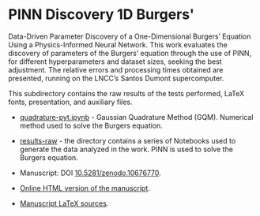 # PINN Discovery 1D Burgers'

Data-Driven Parameter Discovery of a One-Dimensional Burgers’ Equation Using a Physics-Informed Neural Network. This work evaluates the discovery of parameters of the Burgers’ equation through the use of PINN, for different hyperparameters and dataset sizes, seeking the best adjustment. The relative errors and processing times obtained are presented, running on the LNCC’s Santos Dumont supercomputer.

This subdirectory contains the raw results of the tests performed, LaTeX fonts, presentation, and auxiliary files.

- [quadrature-pyt.ipynb](quadrature-pyt.ipynb) - Gaussian Quadrature Method (GQM). Numerical method used to solve the Burgers equation.

- [results-raw](results-raw) - the directory contains a series of Notebooks used to generate the data analyzed in the work. PINN is used to solve the Burgers equation.

- Manuscript: DOI [10.5281/zenodo.10676770](https://zenodo.org/doi/10.5281/zenodo.10676770).

- [Online HTML version of the manuscript](https://efurlanm.github.io/425/).

- [Manuscript LaTeX sources](manuscript).

